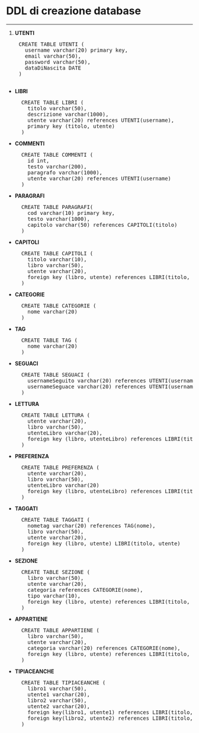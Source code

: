 # DDL di creazione database

---

1. __UTENTI__
  <pre>
    CREATE TABLE UTENTI (
      username varchar(20) primary key,
      email varchar(50),
      password varchar(50),
      dataDiNascita DATE
    )
  </pre>
* __LIBRI__
  <pre>
    CREATE TABLE LIBRI (
      titolo varchar(50),
      descrizione varchar(1000),
      utente varchar(20) references UTENTI(username),
      primary key (titolo, utente)
    )
  </pre>
* __COMMENTI__
  <pre>
    CREATE TABLE COMMENTI (
      id int,
      testo varchar(200),
      paragrafo varchar(1000),
      utente varchar(20) references UTENTI(username)
    )
  </pre>
* __PARAGRAFI__
  <pre>
    CREATE TABLE PARAGRAFI(
      cod varchar(10) primary key,
      testo varchar(1000),
      capitolo varchar(50) references CAPITOLI(titolo)
    )
  </pre>
* __CAPITOLI__
  <pre>
    CREATE TABLE CAPITOLI (
      titolo varchar(10),
      libro varchar(50),
      utente varchar(20),
      foreign key (libro, utente) references LIBRI(titolo, utente)
    )
  </pre>
* __CATEGORIE__
  <pre>
    CREATE TABLE CATEGORIE (
      nome varchar(20)
    )
  </pre>
* __TAG__
  <pre>
    CREATE TABLE TAG (
      nome varchar(20)
    )
  </pre>
* __SEGUACI__
  <pre>
    CREATE TABLE SEGUACI (
      usernameSeguito varchar(20) references UTENTI(username)
      usernameSeguace varchar(20) references UTENTI(username)
    )
  </pre>
* __LETTURA__
  <pre>
    CREATE TABLE LETTURA (
      utente varchar(20),
      libro varchar(50),
      utenteLibro varchar(20),
      foreign key (libro, utenteLibro) references LIBRI(titolo, utente)
    )
  </pre>

* __PREFERENZA__
  <pre>
    CREATE TABLE PREFERENZA (
      utente varchar(20),
      libro varchar(50),
      utenteLibro varchar(20)
      foreign key (libro, utenteLibro) references LIBRI(titolo, utente)
    )
  </pre>
* __TAGGATI__
  <pre>
    CREATE TABLE TAGGATI (
      nometag varchar(20) references TAG(nome),
      libro varchar(50),
      utente varchar(20),
      foreign key (libro, utente) LIBRI(titolo, utente)
    )
  </pre>
* __SEZIONE__
  <pre>
    CREATE TABLE SEZIONE (
      libro varchar(50),
      utente varchar(20),
      categoria references CATEGORIE(nome),
      tipo varchar(10),
      foreign key (libro, utente) references LIBRI(titolo, utente)
    )
  </pre>
* __APPARTIENE__
  <pre>
    CREATE TABLE APPARTIENE (
      libro varchar(50),
      utente varchar(20),
      categoria varchar(20) references CATEGORIE(nome),
      foreign key (libro, utente) references LIBRI(titolo, utente)
    )
  </pre>
* __TIPIACEANCHE__
  <pre>
    CREATE TABLE TIPIACEANCHE (
      libro1 varchar(50),
      utente1 varchar(20),
      libro2 varchar(50),
      utente2 varchar(20),
      foreign key(libro1, utente1) references LIBRI(titolo, utente),
      foreign key(libro2, utente2) references LIBRI(titolo, utente)
    )
  </pre>